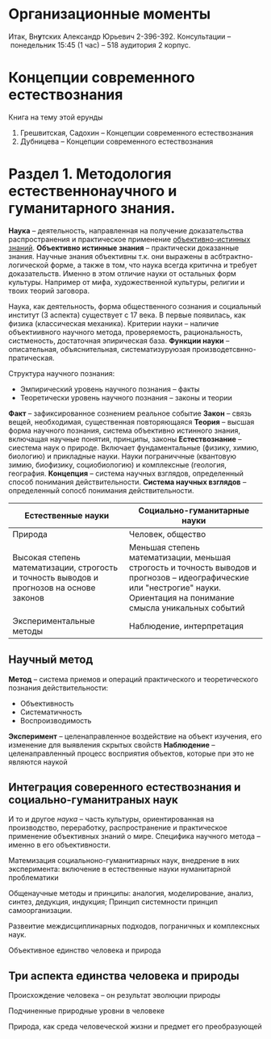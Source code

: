 # Организационные моменты

Итак, Вн**у**тских Александр Юрьевич 2-396-392. Консультации – понедельник 15:45 (1 час) – 518 аудитория 2 корпус.

# Концепции современного естествознания

Книга на тему этой ерунды

1. Грешвитская, Садохин – Концепции современного естествознания
2. Дубницева – Концепции современного естествознания

# Раздел 1. Методология естественнонаучного и гуманитарного знания.

**Наука** – деятельность, направленная на получение доказательства распространения и практическое применение <u>объективно-истинных знаний</u>.
**Объективно истинные знания** – практически доказанные знания.
Научные знания объективны т.к.  они выражены в асбтрактно-логической форме, а также в том, что наука всегда критична и требует доказательств. Именно в этом отличие науки от остальных форм культуры. Например от мифа, художественной культуры, религии и твоих теорий заговора.

Наука, как деятельность, форма общественного сознания и социальный институт (3 аспекта) существует с 17 века. В первые появилась, как физика (классическая механика).
Критерии науки – наличие объектиивного научного метода, проверяемость, рациональность, систменость, достаточная эпирическая база.
**Функции науки** – описательная, объяснительная, систематизуруюзая производетсвнно-пратическая.

Структура научного познания:

* Эмпирический уровень научного познания – факты
* Теоретически уровень научного познания – законы и теории

**Факт** – зафиксированное сознением реальное событие
**Закон** – связь вещей, необходимая, существенная повторяющаяся
**Теория** – высшая форма научного познания, система объективно истинного знания, включащая научные понятия, принципы, законы
**Естествознание** –  сиестема наук о природе. Включает фундаментальные (физику, химию, биологию) и прикладные науки. Науки пограниччные (квантовую зимию, биофизику, социобиологию) и комплексные (геология, география.
**Концепция** – система научных взглядов, определенный способ понимания действительности.
**Система научных взглядов** – определенный сопосб понимания действительности.

| Естественные науки                                           | Социально-гуманитарные науки                                 |
| ------------------------------------------------------------ | ------------------------------------------------------------ |
| Природа                                                      | Человек, общество                                            |
| Высокая степень математизации, строгость и точность выводов и прогнозов на основе законов | Меньшая степень математизации, меньшая строгость и точность выводов и прогнозов – идеографические или "нестрогие" науки. Ориентация на понимание смысла уникальных событий |
| Экспериментальные методы                                     | Наблюдение, интерпретация                                    |

## Научный метод

**Метод** – система приемов и операций практического и теоретического познания действительности:

* Объективность
* Систематичность
* Воспроизводимость

**Эксперимент** – целенаправленное воздействие на объект изучения, его изменение для выявления скрытых свойств
**Наблюдение** – целенаправленный процесс восприятия объектов, которые при это не являются наукой

## Интеграция соверенного естествознания и социально-гуманитраных наук

И то и другое *наука* – часть культуры, ориентированная на производство, переработку, распространение и практическое применение объективных знаний о мире. Специфика научного метода – именно в его объективности.

Матемизация социальноно-гуманитиарных наук, внедрение в них эксперимента: включение в естественные науки нуманитарной проблематики

Общенаучные методы и принципы: аналогия, моделирование, анализ, синтез, дедукция, индукция; Принцип системности принцип самоорганизации.

Развеитие междисциплинарных подходов, пограничных и комплексных наук.

Объективное единство человека и природа

## Три аспекта единства человека и природы

Происхождение человека – он результат эволюции природы

Подчиненные природные уровни в человеке

Природа, как среда человеческой жизни и предмет его преобразующей